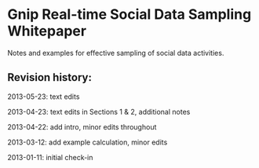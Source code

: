 Gnip Real-time Social Data Sampling Whitepaper
=============================================

Notes and examples for effective sampling of social data activities.


Revision history:
----------------

2013-05-23: text edits 

2013-04-23: text edits in Sections 1 & 2, additional notes 

2013-04-22: add intro, minor edits throughout

2013-03-12: add example calculation, minor edits

2013-01-11: initial check-in



